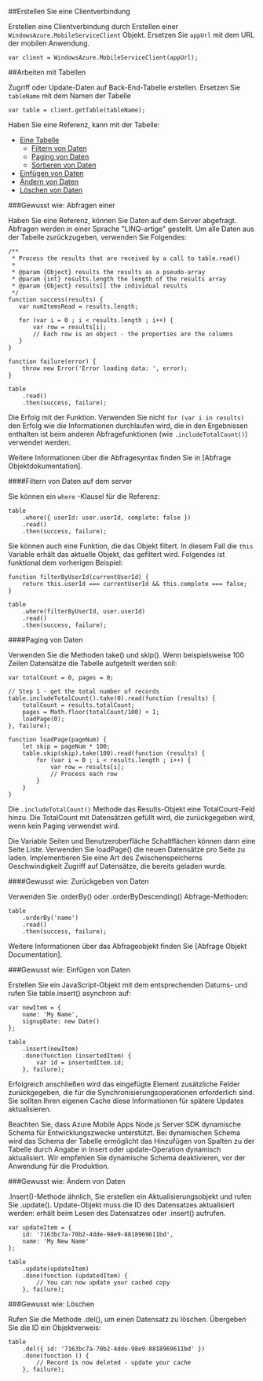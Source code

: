 ##<a name="create-client"></a>Erstellen Sie eine Clientverbindung

Erstellen eine Clientverbindung durch Erstellen einer `WindowsAzure.MobileServiceClient` Objekt.  Ersetzen Sie `appUrl` mit dem URL der mobilen Anwendung.

```
var client = WindowsAzure.MobileServiceClient(appUrl);
```

##<a name="table-reference"></a>Arbeiten mit Tabellen

Zugriff oder Update-Daten auf Back-End-Tabelle erstellen. Ersetzen Sie `tableName` mit dem Namen der Tabelle

```
var table = client.getTable(tableName);
```

Haben Sie eine Referenz, kann mit der Tabelle:

* [Eine Tabelle](#querying)
  * [Filtern von Daten](#table-filter)
  * [Paging von Daten](#table-paging)
  * [Sortieren von Daten](#sorting-data)
* [Einfügen von Daten](#inserting)
* [Ändern von Daten](#modifying)
* [Löschen von Daten](#deleting)

###<a name="querying"></a>Gewusst wie: Abfragen einer

Haben Sie eine Referenz, können Sie Daten auf dem Server abgefragt.  Abfragen werden in einer Sprache "LINQ-artige" gestellt.
Um alle Daten aus der Tabelle zurückzugeben, verwenden Sie Folgendes:

```
/**
 * Process the results that are received by a call to table.read()
 *
 * @param {Object} results the results as a pseudo-array
 * @param {int} results.length the length of the results array
 * @param {Object} results[] the individual results
 */
function success(results) {
   var numItemsRead = results.length;

   for (var i = 0 ; i < results.length ; i++) {
       var row = results[i];
       // Each row is an object - the properties are the columns
   }
}

function failure(error) {
    throw new Error('Error loading data: ', error);
}

table
    .read()
    .then(success, failure);
```

Die Erfolg mit der Funktion.   Verwenden Sie nicht `for (var i in results)` den Erfolg wie die Informationen durchlaufen wird, die in den Ergebnissen enthalten ist beim anderen Abfragefunktionen (wie `.includeTotalCount()`) verwendet werden.

Weitere Informationen über die Abfragesyntax finden Sie in [Abfrage Objektdokumentation].

####<a name="table-filter"></a>Filtern von Daten auf dem server

Sie können ein `where` -Klausel für die Referenz:

```
table
    .where({ userId: user.userId, complete: false })
    .read()
    .then(success, failure);
```

Sie können auch eine Funktion, die das Objekt filtert.  In diesem Fall die `this` Variable erhält das aktuelle Objekt, das gefiltert wird.  Folgendes ist funktional dem vorherigen Beispiel:

```
function filterByUserId(currentUserId) {
    return this.userId === currentUserId && this.complete === false;
}

table
    .where(filterByUserId, user.userId)
    .read()
    .then(success, failure);
```

####<a name="table-paging"></a>Paging von Daten

Verwenden Sie die Methoden take() und skip().  Wenn beispielsweise 100 Zeilen Datensätze die Tabelle aufgeteilt werden soll:

```
var totalCount = 0, pages = 0;

// Step 1 - get the total number of records
table.includeTotalCount().take(0).read(function (results) {
    totalCount = results.totalCount;
    pages = Math.floor(totalCount/100) + 1;
    loadPage(0);
}, failure);

function loadPage(pageNum) {
    let skip = pageNum * 100;
    table.skip(skip).take(100).read(function (results) {
        for (var i = 0 ; i < results.length ; i++) {
            var row = results[i];
            // Process each row
        }
    }
}
```

Die `.includeTotalCount()` Methode das Results-Objekt eine TotalCount-Feld hinzu.  Die TotalCount mit Datensätzen gefüllt wird, die zurückgegeben wird, wenn kein Paging verwendet wird.

Die Variable Seiten und Benutzeroberfläche Schaltflächen können dann eine Seite Liste. Verwenden Sie loadPage() die neuen Datensätze pro Seite zu laden.  Implementieren Sie eine Art des Zwischenspeicherns Geschwindigkeit Zugriff auf Datensätze, die bereits geladen wurde.


####<a name="sorting-data"></a>Gewusst wie: Zurückgeben von Daten

Verwenden Sie .orderBy() oder .orderByDescending() Abfrage-Methoden:

```
table
    .orderBy('name')
    .read()
    .then(success, failure);
```

Weitere Informationen über das Abfrageobjekt finden Sie [Abfrage Objekt Documentation].

###<a name="inserting"></a>Gewusst wie: Einfügen von Daten

Erstellen Sie ein JavaScript-Objekt mit dem entsprechenden Datums- und rufen Sie table.insert() asynchron auf:

```
var newItem = {
    name: 'My Name',
    signupDate: new Date()
};

table
    .insert(newItem)
    .done(function (insertedItem) {
        var id = insertedItem.id;
    }, failure);
```

Erfolgreich anschließen wird das eingefügte Element zusätzliche Felder zurückgegeben, die für die Synchronisierungsoperationen erforderlich sind.  Sie sollten Ihren eigenen Cache diese Informationen für spätere Updates aktualisieren.

Beachten Sie, dass Azure Mobile Apps Node.js Server SDK dynamische Schema für Entwicklungszwecke unterstützt.
Bei dynamischen Schema wird das Schema der Tabelle ermöglicht das Hinzufügen von Spalten zu der Tabelle durch Angabe in Insert oder update-Operation dynamisch aktualisiert.  Wir empfehlen Sie dynamische Schema deaktivieren, vor der Anwendung für die Produktion.

###<a name="modifying"></a>Gewusst wie: Ändern von Daten

.Insert()-Methode ähnlich, Sie erstellen ein Aktualisierungsobjekt und rufen Sie .update().  Update-Objekt muss die ID des Datensatzes aktualisiert werden: erhält beim Lesen des Datensatzes oder .insert() aufrufen.

```
var updateItem = {
    id: '7163bc7a-70b2-4dde-98e9-8818969611bd',
    name: 'My New Name'
};

table
    .update(updateItem)
    .done(function (updatedItem) {
        // You can now update your cached copy
    }, failure);
```

###<a name="deleting"></a>Gewusst wie: Löschen

Rufen Sie die Methode .del(), um einen Datensatz zu löschen.  Übergeben Sie die ID ein Objektverweis:

```
table
    .del({ id: '7163bc7a-70b2-4dde-98e9-8818969611bd' })
    .done(function () {
        // Record is now deleted - update your cache
    }, failure);
```
